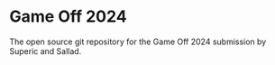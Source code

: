 # Game Off 2024
 The open source git repository for the Game Off 2024 submission by Superic and Sallad.
